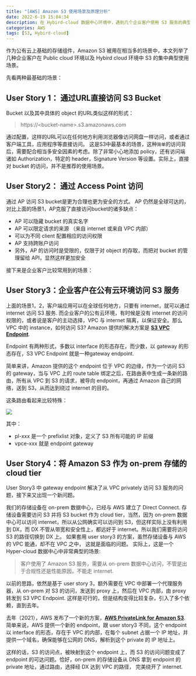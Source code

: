 ```yaml
---
title: "[AWS] Amazon S3 使用场景及原理分析"
date: 2022-6-19 15:04:34
description: 在 Hybird-cloud 数据中心环境中，遇到几个企业客户使用 S3 服务的典型场景，在这里作个梳理。
categories: AWS
tags: [S3, Hybird-cloud]
---
```


作为公有云上基础的存储组件，Amazon S3 被用在相当多的场景中，本文列举了几种企业客户在 Public cloud 环境以及 Hybird cloud 环境中 S3 的集中典型使用场景。
</br>

先看两种最基础的场景：
## User Story 1： 通过URL直接访问 S3 Bucket
Bucket 以及其中具体的 object 的URL类似这样的形式：
> https://\<bucket-name>.s3.amazonaws.com

通过配置，这样的URL可以在任何地方利用浏览器像访问网盘一样访问，或者通过客户端工具，应用程序等直接访问。
这是S3中最基本的场景，这种`简单`的访问背后，需要配合相当多安全因素的考虑。除了非常小心地添加 policy，还有访问端诸如 Authorization，特定的 header，Signature Version 等设置。实际上，直接对 bucket 的访问，并不是推荐的使用场景。

## User Story2： 通过 Access Point 访问
通过 AP 访问 S3 bucket是更为合理也更为安全的方式。
AP 仍然是全球可达的，对比上面的场景1，AP克服了直接访问bucket的诸多缺点：
- AP 可以隐藏 bucket 的真实名字
- AP 可以限定请求的来源 （来自 internet 或来自 VPC 内部）
- 可以为不同 client 配置相应的访问权限
- AP 支持跨账户访问 
- 另外，AP 的访问时是受限的，仅限于对 object 的存取，而把对 bucket 的管理留给 API，显然这样更加安全

接下来是企业客户比较常用到的场景：
## User Story3：企业客户在公有云环境访问 S3 服务
上面的场景1，2，客户端应用可以在全球任何地方，只要有 internet，就可以通过 internet 访问 S3 服务. 
而企业客户的公有云环境，有时候是没有 internet 的访问权限的，或者说是客户的主动选择，VPC 与 internet 隔离，以保证安全。那么 VPC 中的 instance，如何访问 S3? Amazon 提供的解决方案是  **[S3 VPC Endpoint](https://docs.aws.amazon.com/vpc/latest/privatelink/vpc-endpoints-s3.html)**.

Endpoint 有两种形式，多数以 interface 的形态存在，而少数，以 gateway 的形态存在，S3 VPC Endpoint 就是一种gateway endpoint.

简单来讲，Amazon 提供的这个 endpoint 位于 VPC 的边缘，作为一个访问 S3 的 gateway，当与 VPC 上的 route table 绑定之后，在路由表中生成一条新的路由，所有从 VPC 到 S3 的请求，被导向 endpoint，再通过 Amazon 自己的网络，送到 S3，从而达到绕过 internet 的目的。

这条路由看起来比较特殊：

<img src="route.png">

其中：
* pl-xxx 是一个 prefixlist 对象，定义了 S3 所有可能的 IP 前缀
* vpce-xxx 就是 endpoint gateway

## User Story4：将 Amazon S3 作为 on-prem 存储的 cloud tier
User Story3 中 gateway endpoint 解决了从 VPC privately 访问 S3 服务的问题，接下来又出现一个新问题。

我们的存储设备在 on-prem 数据中心，已经与 AWS 建立了 Direct Connect. 存储设备需要访问 S3 并将 S3 bucket 作为 cloud tier，当然，因为 on-prem 数据中心可以访问 internet，所以从公网确实可以访问到 S3，但这样实际上没有利用到 DX，而 DX 不管从带宽和安全性上，都远好于 internet。所以我们需要将访问 S3 的路径切换到 DX 上。
如果套用 user story3 的方案，虽然存储设备与 AWS 的 VPC 能通，却不在 VPC 之中， 这就是面临的问题。
实际上，这是一个 Hyper-cloud 数据中心中非常典型的场景:
> 客户使用了 Amazon S3 服务，需要从 on-prem 数据中心访问，不管是出于合规性还是性能原因，不能走 internet.

以前的思路，依然是基于 user story 3，额外需要在 VPC 中部署一个代理服务器，从 on-prem 对 S3 的访问，发送到 proxy 上，然后在 VPC 内部，由 proxy 转发到 S3 VPC Endpoint. 这样是可行的，但是结构变得比较复杂，引入了多个依赖，直到去年。

去年（2021），AWS 发布了一个新的方案，**[AWS PrivateLink for Amazon S3](https://aws.amazon.com/blogs/aws/aws-privatelink-for-amazon-s3-now-available/)**. 简单来说，AWS 提供一个新的 endpoint，跟 user story3 不同，这个 endpoint 以 interface 的形态，存在于 VPC 的内部，在每个 subnet 占据一个 IP 地址，并提供一个域名，确保能够在公网的 DNS，解析到这个 private 的 IP 地址上。

这样的话，S3 的访问点，被映射到这个 endpoint 上，而 S3 的访问问题变成了 endpoint 的可达问题。恰好，on-prem 的存储设备从 DNS 拿到 endpoint 的 private 地址，通过路由，选择经 DX 达到 VPC 的路径， 完美绕开了 internet. 


